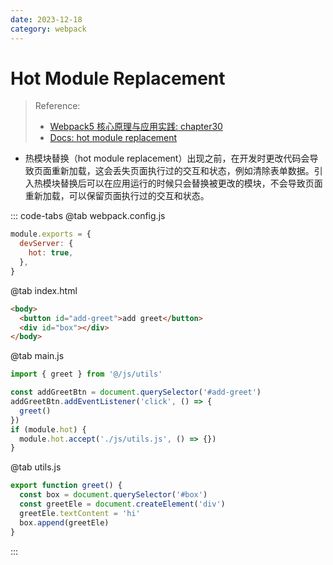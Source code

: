```yaml
---
date: 2023-12-18
category: webpack
---
```


# Hot Module Replacement

> Reference:
> - [Webpack5 核心原理与应用实践: chapter30](https://juejin.cn/book/7115598540721618944?utm_source=course_list)
> - [Docs: hot module replacement](https://webpack.js.org/concepts/hot-module-replacement/)

- 热模块替换（hot module replacement）出现之前，在开发时更改代码会导致页面重新加载，这会丢失页面执行过的交互和状态，例如清除表单数据。引入热模块替换后可以在应用运行的时候只会替换被更改的模块，不会导致页面重新加载，可以保留页面执行过的交互和状态。

::: code-tabs
@tab webpack.config.js
```js {3}
module.exports = {
  devServer: {
    hot: true,
  },
}
```

@tab index.html
```html
<body>
  <button id="add-greet">add greet</button>
  <div id="box"></div>
</body>
```

@tab main.js
```js {7-9}
import { greet } from '@/js/utils'

const addGreetBtn = document.querySelector('#add-greet')
addGreetBtn.addEventListener('click', () => {
  greet()
})
if (module.hot) {
  module.hot.accept('./js/utils.js', () => {})
}
```

@tab utils.js
```js
export function greet() {
  const box = document.querySelector('#box')
  const greetEle = document.createElement('div')
  greetEle.textContent = 'hi'
  box.append(greetEle)
}
```
:::
